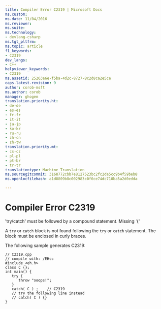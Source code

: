 ```yaml
---
title: Compiler Error C2319 | Microsoft Docs
ms.custom: 
ms.date: 11/04/2016
ms.reviewer: 
ms.suite: 
ms.technology:
- devlang-csharp
ms.tgt_pltfrm: 
ms.topic: article
f1_keywords:
- C2319
dev_langs:
- C++
helpviewer_keywords:
- C2319
ms.assetid: 25263e6e-f5ba-4d2c-8727-8c2d8ca2e5ce
caps.latest.revision: 9
author: corob-msft
ms.author: corob
manager: ghogen
translation.priority.ht:
- de-de
- es-es
- fr-fr
- it-it
- ja-jp
- ko-kr
- ru-ru
- zh-cn
- zh-tw
translation.priority.mt:
- cs-cz
- pl-pl
- pt-br
- tr-tr
translationtype: Machine Translation
ms.sourcegitcommit: 3168772cbb7e8127523bc2fc2da5cc9b4f59beb8
ms.openlocfilehash: a1d8809b8c002983c0f0ce74dc710ba5a2d0edda

---
```

# Compiler Error C2319
'try/catch' must be followed by a compound statement. Missing '{'  
  
 A `try` or `catch` block is not found following the `try` or `catch` statement. The block must be enclosed in curly braces.  
  
 The following sample generates C2319:  
  
```  
// C2319.cpp  
// compile with: /EHsc  
#include <eh.h>  
class C {};  
int main() {  
   try {  
      throw "ooops!";  
   }  
   catch( C ) ;    // C2319  
   // try the following line instead  
   // catch( C ) {}  
}  
```


<!--HONumber=Jan17_HO2-->


